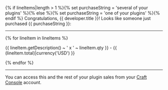 {% if lineItems|length > 1 %}{% set purchaseString = 'several of your plugins' %}{% else %}{% set purchaseString = 'one of your plugins' %}{% endif %}
Congratulations, {{ developer.title }}! Looks like someone just purchased {{ purchaseString }}:

---

{% for lineItem in lineItems %}

{{ lineItem.getDescription() ~ ' x ' ~ lineItem.qty }} - {{ (lineItem.total)|currency('USD') }}

{% endfor %}

---

You can access this and the rest of your plugin sales from your [Craft Console](https://console.craftcms.com) account.
